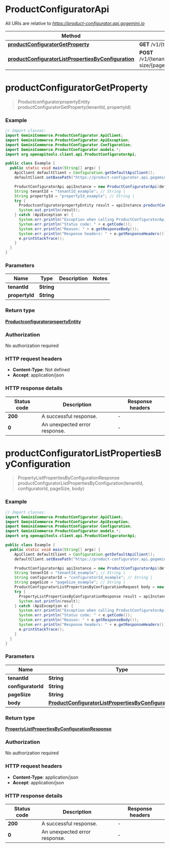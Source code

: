 # ProductConfiguratorApi

All URIs are relative to *https://product-configurator.api.gogemini.io*

| Method | HTTP request | Description |
|------------- | ------------- | -------------|
| [**productConfiguratorGetProperty**](ProductConfiguratorApi.md#productConfiguratorGetProperty) | **GET** /v1/{tenantId}/property/{propertyId} |  |
| [**productConfiguratorListPropertiesByConfiguration**](ProductConfiguratorApi.md#productConfiguratorListPropertiesByConfiguration) | **POST** /v1/{tenantId}/configurator/{configuratorId}/page-size/{pageSize}/properties |  |


<a id="productConfiguratorGetProperty"></a>
# **productConfiguratorGetProperty**
> ProductconfiguratorpropertyEntity productConfiguratorGetProperty(tenantId, propertyId)



### Example
```java
// Import classes:
import GeminiCommerce.ProductConfigurator.ApiClient;
import GeminiCommerce.ProductConfigurator.ApiException;
import GeminiCommerce.ProductConfigurator.Configuration;
import GeminiCommerce.ProductConfigurator.models.*;
import org.openapitools.client.api.ProductConfiguratorApi;

public class Example {
  public static void main(String[] args) {
    ApiClient defaultClient = Configuration.getDefaultApiClient();
    defaultClient.setBasePath("https://product-configurator.api.gogemini.io");

    ProductConfiguratorApi apiInstance = new ProductConfiguratorApi(defaultClient);
    String tenantId = "tenantId_example"; // String | 
    String propertyId = "propertyId_example"; // String | 
    try {
      ProductconfiguratorpropertyEntity result = apiInstance.productConfiguratorGetProperty(tenantId, propertyId);
      System.out.println(result);
    } catch (ApiException e) {
      System.err.println("Exception when calling ProductConfiguratorApi#productConfiguratorGetProperty");
      System.err.println("Status code: " + e.getCode());
      System.err.println("Reason: " + e.getResponseBody());
      System.err.println("Response headers: " + e.getResponseHeaders());
      e.printStackTrace();
    }
  }
}
```

### Parameters

| Name | Type | Description  | Notes |
|------------- | ------------- | ------------- | -------------|
| **tenantId** | **String**|  | |
| **propertyId** | **String**|  | |

### Return type

[**ProductconfiguratorpropertyEntity**](ProductconfiguratorpropertyEntity.md)

### Authorization

No authorization required

### HTTP request headers

 - **Content-Type**: Not defined
 - **Accept**: application/json

### HTTP response details
| Status code | Description | Response headers |
|-------------|-------------|------------------|
| **200** | A successful response. |  -  |
| **0** | An unexpected error response. |  -  |

<a id="productConfiguratorListPropertiesByConfiguration"></a>
# **productConfiguratorListPropertiesByConfiguration**
> PropertyListPropertiesByConfigurationResponse productConfiguratorListPropertiesByConfiguration(tenantId, configuratorId, pageSize, body)



### Example
```java
// Import classes:
import GeminiCommerce.ProductConfigurator.ApiClient;
import GeminiCommerce.ProductConfigurator.ApiException;
import GeminiCommerce.ProductConfigurator.Configuration;
import GeminiCommerce.ProductConfigurator.models.*;
import org.openapitools.client.api.ProductConfiguratorApi;

public class Example {
  public static void main(String[] args) {
    ApiClient defaultClient = Configuration.getDefaultApiClient();
    defaultClient.setBasePath("https://product-configurator.api.gogemini.io");

    ProductConfiguratorApi apiInstance = new ProductConfiguratorApi(defaultClient);
    String tenantId = "tenantId_example"; // String | 
    String configuratorId = "configuratorId_example"; // String | 
    String pageSize = "pageSize_example"; // String | 
    ProductConfiguratorListPropertiesByConfigurationRequest body = new ProductConfiguratorListPropertiesByConfigurationRequest(); // ProductConfiguratorListPropertiesByConfigurationRequest | 
    try {
      PropertyListPropertiesByConfigurationResponse result = apiInstance.productConfiguratorListPropertiesByConfiguration(tenantId, configuratorId, pageSize, body);
      System.out.println(result);
    } catch (ApiException e) {
      System.err.println("Exception when calling ProductConfiguratorApi#productConfiguratorListPropertiesByConfiguration");
      System.err.println("Status code: " + e.getCode());
      System.err.println("Reason: " + e.getResponseBody());
      System.err.println("Response headers: " + e.getResponseHeaders());
      e.printStackTrace();
    }
  }
}
```

### Parameters

| Name | Type | Description  | Notes |
|------------- | ------------- | ------------- | -------------|
| **tenantId** | **String**|  | |
| **configuratorId** | **String**|  | |
| **pageSize** | **String**|  | |
| **body** | [**ProductConfiguratorListPropertiesByConfigurationRequest**](ProductConfiguratorListPropertiesByConfigurationRequest.md)|  | |

### Return type

[**PropertyListPropertiesByConfigurationResponse**](PropertyListPropertiesByConfigurationResponse.md)

### Authorization

No authorization required

### HTTP request headers

 - **Content-Type**: application/json
 - **Accept**: application/json

### HTTP response details
| Status code | Description | Response headers |
|-------------|-------------|------------------|
| **200** | A successful response. |  -  |
| **0** | An unexpected error response. |  -  |

